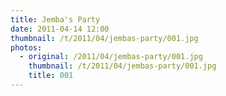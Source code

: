 ```yaml
---
title: Jemba's Party
date: 2011-04-14 12:00
thumbnail: /t/2011/04/jembas-party/001.jpg
photos:
  - original: /2011/04/jembas-party/001.jpg
    thumbnail: /t/2011/04/jembas-party/001.jpg
    title: 001
---
```

